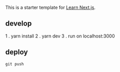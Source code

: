 This is a starter template for [Learn Next.js](https://nextjs.org/learn).


## develop
1 . yarn install
2 . yarn dev
3 . run on localhost:3000

## deploy
`git push`
